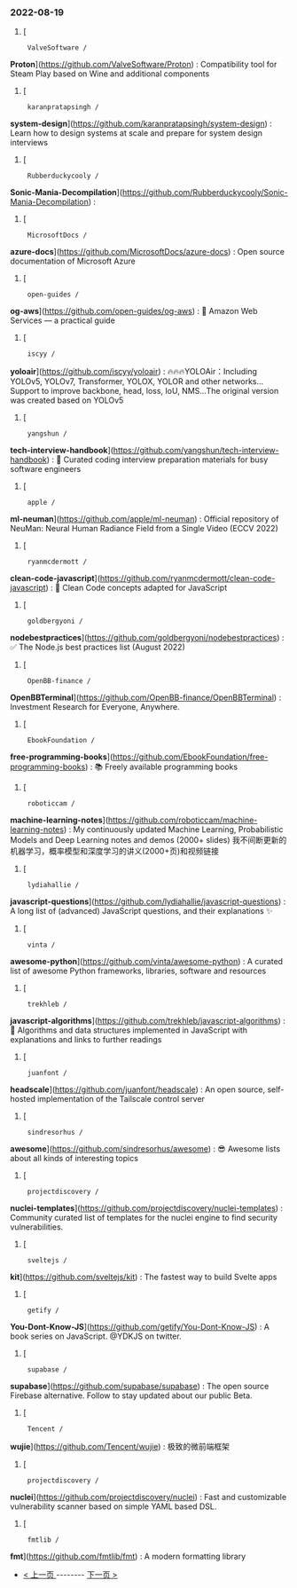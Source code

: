 ### 2022-08-19 
1. [
    

        ValveSoftware /
**Proton**](https://github.com/ValveSoftware/Proton) : Compatibility tool for Steam Play based on Wine and additional components
1. [
    

        karanpratapsingh /
**system-design**](https://github.com/karanpratapsingh/system-design) : Learn how to design systems at scale and prepare for system design interviews
1. [
    

        Rubberduckycooly /
**Sonic-Mania-Decompilation**](https://github.com/Rubberduckycooly/Sonic-Mania-Decompilation) : 
1. [
    

        MicrosoftDocs /
**azure-docs**](https://github.com/MicrosoftDocs/azure-docs) : Open source documentation of Microsoft Azure
1. [
    

        open-guides /
**og-aws**](https://github.com/open-guides/og-aws) : 📙 Amazon Web Services — a practical guide
1. [
    

        iscyy /
**yoloair**](https://github.com/iscyy/yoloair) : 🔥🔥🔥YOLOAir：Including YOLOv5, YOLOv7, Transformer, YOLOX, YOLOR and other networks... Support to improve backbone, head, loss, IoU, NMS...The original version was created based on YOLOv5
1. [
    

        yangshun /
**tech-interview-handbook**](https://github.com/yangshun/tech-interview-handbook) : 💯 Curated coding interview preparation materials for busy software engineers
1. [
    

        apple /
**ml-neuman**](https://github.com/apple/ml-neuman) : Official repository of NeuMan: Neural Human Radiance Field from a Single Video (ECCV 2022)
1. [
    

        ryanmcdermott /
**clean-code-javascript**](https://github.com/ryanmcdermott/clean-code-javascript) : 🛁 Clean Code concepts adapted for JavaScript
1. [
    

        goldbergyoni /
**nodebestpractices**](https://github.com/goldbergyoni/nodebestpractices) : ✅ The Node.js best practices list (August 2022)
1. [
    

        OpenBB-finance /
**OpenBBTerminal**](https://github.com/OpenBB-finance/OpenBBTerminal) : Investment Research for Everyone, Anywhere.
1. [
    

        EbookFoundation /
**free-programming-books**](https://github.com/EbookFoundation/free-programming-books) : 📚 Freely available programming books
1. [
    

        roboticcam /
**machine-learning-notes**](https://github.com/roboticcam/machine-learning-notes) : My continuously updated Machine Learning, Probabilistic Models and Deep Learning notes and demos (2000+ slides) 我不间断更新的机器学习，概率模型和深度学习的讲义(2000+页)和视频链接
1. [
    

        lydiahallie /
**javascript-questions**](https://github.com/lydiahallie/javascript-questions) : A long list of (advanced) JavaScript questions, and their explanations ✨
1. [
    

        vinta /
**awesome-python**](https://github.com/vinta/awesome-python) : A curated list of awesome Python frameworks, libraries, software and resources
1. [
    

        trekhleb /
**javascript-algorithms**](https://github.com/trekhleb/javascript-algorithms) : 📝 Algorithms and data structures implemented in JavaScript with explanations and links to further readings
1. [
    

        juanfont /
**headscale**](https://github.com/juanfont/headscale) : An open source, self-hosted implementation of the Tailscale control server
1. [
    

        sindresorhus /
**awesome**](https://github.com/sindresorhus/awesome) : 😎 Awesome lists about all kinds of interesting topics
1. [
    

        projectdiscovery /
**nuclei-templates**](https://github.com/projectdiscovery/nuclei-templates) : Community curated list of templates for the nuclei engine to find security vulnerabilities.
1. [
    

        sveltejs /
**kit**](https://github.com/sveltejs/kit) : The fastest way to build Svelte apps
1. [
    

        getify /
**You-Dont-Know-JS**](https://github.com/getify/You-Dont-Know-JS) : A book series on JavaScript. @YDKJS on twitter.
1. [
    

        supabase /
**supabase**](https://github.com/supabase/supabase) : The open source Firebase alternative. Follow to stay updated about our public Beta.
1. [
    

        Tencent /
**wujie**](https://github.com/Tencent/wujie) : 极致的微前端框架
1. [
    

        projectdiscovery /
**nuclei**](https://github.com/projectdiscovery/nuclei) : Fast and customizable vulnerability scanner based on simple YAML based DSL.
1. [
    

        fmtlib /
**fmt**](https://github.com/fmtlib/fmt) : A modern formatting library 

- [ < 上一页 ](https://github.com/able8/github-trending-daily-record/blob/master/2022-08-18.md) -------- [ 下一页 > ](https://github.com/able8/github-trending-daily-record/blob/master/2022-08-20.md)